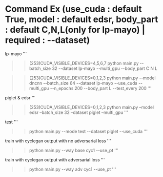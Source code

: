 Command Ex 
(use_cuda : default True, model : default edsr, body_part : default C,N,L(only for lp-mayo) | required : --dataset)
====
lp-mayo
'''
>>(253)CUDA_VISIBLE_DEVICES=4,5,6,7 python main.py --batch_size 32 --dataset lp-mayo --multi_gpu --body_part C N L

>>(253)CUDA_VISIBLE_DEVICES=0,1,2,3 python main.py --model dncnn --batch_size 64 --dataset lp-mayo --use_cuda --multi_gpu --n_epochs 200 --body_part L --test_every 200
'''

piglet & edsr
'''
>>(253)CUDA_VISIBLE_DEVICES=0,1,2,3 python main.py –model edsr –batch_size 32 –dataset piglet  –multi_gpu 
'''

test
'''
>>python main.py --mode test --dataset piglet --use_cuda
'''

train with cyclegan output with no adversarial loss
'''
>>python main.py --way base cyc1 --use_pt
'''

train with cyclegan output with adversarial loss
'''
>>python main.py --way adv cyc1 --use_pt
'''